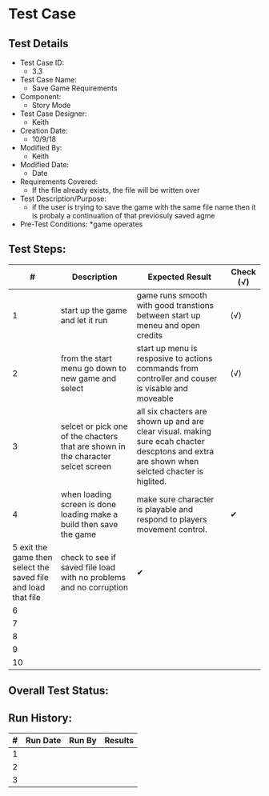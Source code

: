 # Test Case 

## Test Details

* Test Case ID:
  * 3.3
* Test Case Name:
  * Save Game Requirements
* Component: 
  * Story Mode 
* Test Case Designer:
  * Keith
* Creation Date:
  * 10/9/18
* Modified By:
  * Keith
* Modified Date:
  * Date
* Requirements Covered:
  * If the file already exists, the file will be written over 
* Test Description/Purpose:
  * if the user is trying to save the game with the same file name then it is probaly a continuation of that previosuly saved agme
* Pre-Test Conditions:
  *game operates 
## Test Steps: 
| # | Description | Expected Result | Check (√) |
| --- | --- | --- | --- |
| 1 | start up the game and let it run | game runs smooth with good transtions between start up meneu and open credits |(√)|			
| 2 | from the start menu go down to new game and select | start up menu is resposive to actions commands from controller and couser is visable and moveable  |(√)|			
| 3 |selcet or pick one of the chacters that are shown in the character selcet screen |all six chacters are shown up and are clear visual. making sure ecah chacter descptons and extra are shown when selcted chacter is higlited.   | |			
| 4 |when loading screen is done loading make a build then save the game |make sure character is playable and respond to players movement control.|✔ |			
| 5 exit the game then select the saved file and load that file|check to see if saved file load with no problems and no corruption| ✔|			
| 6 | | | |			
| 7 | | | |			
| 8 | | | |			
| 9 | | | |			
| 10 | | | |			

## Overall Test Status:



## Run History:
| # |	Run Date |	Run By |	Results |
| --- | --- | --- | --- |
| 1 | | | |			
| 2 | | | |			
| 3 | | | |			


